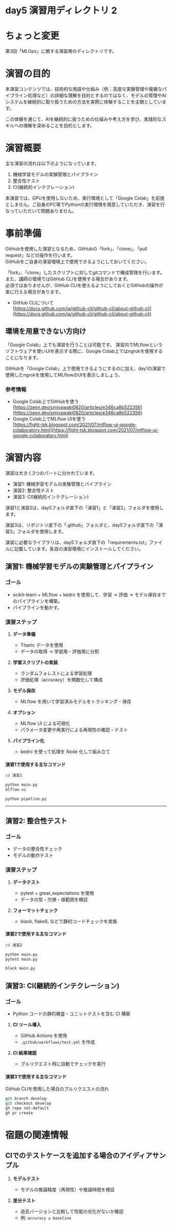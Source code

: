 # day5 演習用ディレクトリ 2
# ちょっと変更

第3回「MLOps」に関する演習用のディレクトリです。

# 演習の目的

本演習コンテンツでは、技術的な用語や仕組み（例：高度な実験管理や複雑なパイプライン処理など）の詳細な理解を目的とするのではなく、モデルの管理やAIシステムを継続的に取り扱うための方法を実際に体験することを主眼としています。

この体験を通じて、AIを継続的に扱うための仕組みや考え方を学び、実践的なスキルへの理解を深めることを目的とします。

# 演習概要
主な演習の流れは以下のようになっています。

1. 機械学習モデルの実験管理とパイプライン
2. 整合性テスト
3. CI(継続的インテクレーション)

本演習では、GPUを使用しないため、実行環境として「Google Colab」を前提としません。ご自身のPC等でPythonの実行環境を用意していただき、演習を行なっていただいて問題ありません。

# 事前準備
GitHubを使用した演習となるため、GitHubの「fork」、「clone」、「pull request」などの操作を行います。  
GitHubをご自身の演習環境上で使用できるようにしておいてください。  

「fork」、「clone」したスクリプトに対してgitコマンドで構成管理を行います。  
また、講師の環境ではGitHub CLIを使用する場合があります。  
必須ではありませんが、GitHub CLIを使えるようにしておくとGitHubの操作が楽に行える場合があります。

- GitHub CLIについて  
[https://docs.github.com/ja/github-cli/github-cli/about-github-cli](https://docs.github.com/ja/github-cli/github-cli/about-github-cli)

## 環境を用意できない方向け
「Google Colab」上でも演習を行うことは可能です。
演習内でMLflowというソフトウェアを使いUIを表示する際に、Google Colab上ではngrokを使用することになります。

GitHubを「Google Colab」上で使用できるようにするのに加え、day1の演習で使用したngrokを使用してMLflowのUIを表示しましょう。

### 参考情報
- Google Colab上でGitHubを使う  
   [https://zenn.dev/smiyawaki0820/articles/e346ca8b522356](https://zenn.dev/smiyawaki0820/articles/e346ca8b522356) 
- Google Colab上でMLflow UIを使う  
   [https://fight-tsk.blogspot.com/2021/07/mlflow-ui-google-colaboratory.html](https://fight-tsk.blogspot.com/2021/07/mlflow-ui-google-colaboratory.html)

# 演習内容
演習は大きく3つのパートに分かれています。
- 演習1: 機械学習モデルの実験管理とパイプライン
- 演習2: 整合性テスト
- 演習3: CI(継続的インテクレーション)

演習1と演習2は、day5フォルダ直下の「演習1」と「演習2」フォルダを使用します。

演習3は、リポジトリ直下の「.github」フォルダと、day5フォルダ直下の「演習3」フォルダを使用します。

演習に必要なライブラリは、day5フォルダ直下の「requirements.txt」ファイルに記載しています。各自の演習環境にインストールしてください。

## 演習1: 機械学習モデルの実験管理とパイプライン

### ゴール
- scikit-learn + MLflow + kedro を使用して、学習 → 評価 → モデル保存までのパイプラインを構築。
- パイプラインを動かす。

### 演習ステップ
1. **データ準備**  
   - Titanic データを使用  
   - データの取得 → 学習用・評価用に分割

2. **学習スクリプトの実装**  
   - ランダムフォレストによる学習処理  
   - 評価処理（accuracy）を関数化して構成

3. **モデル保存**  
   - MLflow を用いて学習済みモデルをトラッキング・保存

4. **オプション**  
   - MLflow UI による可視化 
   - パラメータ変更や再実行による再現性の確認・テスト

5. **パイプライン化**  
   - kedro を使って処理を Node 化して組み立て

#### 演習1で使用する主なコマンド
```bash
cd 演習1

python main.py
mlflow ui

python pipeline.py
```

---

## 演習2: 整合性テスト

### ゴール
- データの整合性チェック
- モデルの動作テスト

### 演習ステップ
1. **データテスト**  
   - pytest + great_expectations を使用  
   - データの型・欠損・値範囲を検証

2. **フォーマットチェック**  
   - black, flake8, などで静的コードチェックを実施

#### 演習2で使用する主なコマンド
```bash
cd 演習2

python main.py
pytest main.py

black main.py
```

## 演習3: CI(継続的インテクレーション)

### ゴール
- Python コードの静的検査・ユニットテストを含む CI 構築

1. **CI ツール導入**  
   - GitHub Actions を使用  
   - `.github/workflows/test.yml` を作成

1. **CI 結果確認**  
   - プルリクエスト時に自動でチェックを実行 

#### 演習3で使用する主なコマンド
GitHub CLIを使用した場合のプルリクエストの流れ

```bash
git branch develop
git checkout develop
gh repo set-default
gh pr create
```

# 宿題の関連情報
## CIでのテストケースを追加する場合のアイディアサンプル

1. **モデルテスト**  
   - モデルの推論精度（再現性）や推論時間を検証

2. **差分テスト**  
   - 過去バージョンと比較して性能の劣化がないか確認  
   - 例: `accuracy ≥ baseline`
